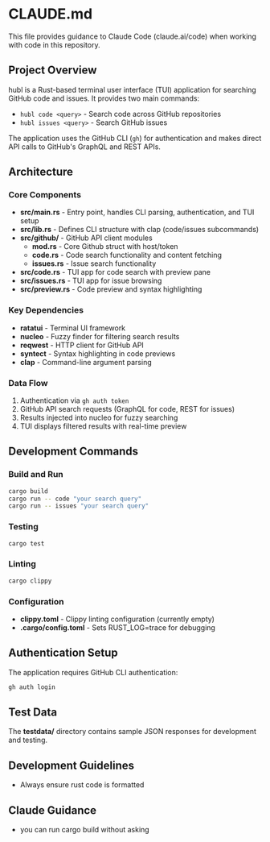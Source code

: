# CLAUDE.md

This file provides guidance to Claude Code (claude.ai/code) when working with code in this repository.

## Project Overview

hubl is a Rust-based terminal user interface (TUI) application for searching GitHub code and issues. It provides two main commands:
- `hubl code <query>` - Search code across GitHub repositories
- `hubl issues <query>` - Search GitHub issues

The application uses the GitHub CLI (`gh`) for authentication and makes direct API calls to GitHub's GraphQL and REST APIs.

## Architecture

### Core Components
- **src/main.rs** - Entry point, handles CLI parsing, authentication, and TUI setup
- **src/lib.rs** - Defines CLI structure with clap (code/issues subcommands)
- **src/github/** - GitHub API client modules
  - **mod.rs** - Core Github struct with host/token
  - **code.rs** - Code search functionality and content fetching
  - **issues.rs** - Issue search functionality
- **src/code.rs** - TUI app for code search with preview pane
- **src/issues.rs** - TUI app for issue browsing
- **src/preview.rs** - Code preview and syntax highlighting

### Key Dependencies
- **ratatui** - Terminal UI framework
- **nucleo** - Fuzzy finder for filtering search results
- **reqwest** - HTTP client for GitHub API
- **syntect** - Syntax highlighting in code previews
- **clap** - Command-line argument parsing

### Data Flow
1. Authentication via `gh auth token`
2. GitHub API search requests (GraphQL for code, REST for issues)
3. Results injected into nucleo for fuzzy searching
4. TUI displays filtered results with real-time preview

## Development Commands

### Build and Run
```bash
cargo build
cargo run -- code "your search query"
cargo run -- issues "your search query"
```

### Testing
```bash
cargo test
```

### Linting
```bash
cargo clippy
```

### Configuration
- **clippy.toml** - Clippy linting configuration (currently empty)
- **.cargo/config.toml** - Sets RUST_LOG=trace for debugging

## Authentication Setup
The application requires GitHub CLI authentication:
```bash
gh auth login
```

## Test Data
The **testdata/** directory contains sample JSON responses for development and testing.

## Development Guidelines
- Always ensure rust code is formatted

## Claude Guidance
- you can run cargo build without asking